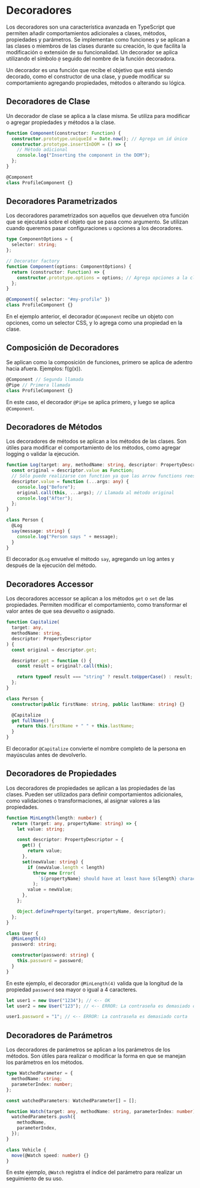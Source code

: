 # Decoradores

Los decoradores son una característica avanzada en TypeScript que permiten añadir comportamientos adicionales a clases, métodos, propiedades y parámetros. Se implementan como funciones y se aplican a las clases o miembros de las clases durante su creación, lo que facilita la modificación o extensión de su funcionalidad. Un decorador se aplica utilizando el símbolo `@` seguido del nombre de la función decoradora.

Un decorador es una función que recibe el objetivo que está siendo decorado, como el constructor de una clase, y puede modificar su comportamiento agregando propiedades, métodos o alterando su lógica.

## Decoradores de Clase

Un decorador de clase se aplica a la clase misma. Se utiliza para modificar o agregar propiedades y métodos a la clase.

```ts
function Component(constructor: Function) {
  constructor.prototype.uniqueId = Date.now(); // Agrega un id único
  constructor.prototype.insertInDOM = () => {
    // Método adicional
    console.log("Inserting the component in the DOM");
  };
}

@Component
class ProfileComponent {}
```

## Decoradores Parametrizados

Los decoradores parametrizados son aquellos que devuelven otra función que se ejecutará sobre el objeto que se pasa como argumento. Se utilizan cuando queremos pasar configuraciones u opciones a los decoradores.

```ts
type ComponentOptions = {
  selector: string;
};

// Decorator factory
function Component(options: ComponentOptions) {
  return (constructor: Function) => {
    constructor.prototype.options = options; // Agrega opciones a la clase
  };
}

@Component({ selector: "#my-profile" })
class ProfileComponent {}
```

En el ejemplo anterior, el decorador `@Component` recibe un objeto con opciones, como un selector CSS, y lo agrega como una propiedad en la clase.

## Composición de Decoradores

Se aplican como la composición de funciones, primero se aplica de adentro hacia afuera. Ejemplos: f(g(x)).

```ts
@Component // Segunda llamada
@Pipe // Primera llamada
class ProfileComponent {}
```

En este caso, el decorador `@Pipe` se aplica primero, y luego se aplica `@Component`.

## Decoradores de Métodos

Los decoradores de métodos se aplican a los métodos de las clases. Son útiles para modificar el comportamiento de los métodos, como agregar logging o validar la ejecución.

```ts
function Log(target: any, methodName: string, descriptor: PropertyDescriptor) {
  const original = descriptor.value as Function;
  // Sólo puede realizarse con function ya que las arrow functions reescriben this
  descriptor.value = function (...args: any) {
    console.log("Before");
    original.call(this, ...args); // Llamada al método original
    console.log("After");
  };
}

class Person {
  @Log
  say(message: string) {
    console.log("Person says " + message);
  }
}
```

El decorador `@Log` envuelve el método `say`, agregando un log antes y después de la ejecución del método.

## Decoradores Accessor

Los decoradores accessor se aplican a los métodos `get` o `set` de las propiedades. Permiten modificar el comportamiento, como transformar el valor antes de que sea devuelto o asignado.

```ts
function Capitalize(
  target: any,
  methodName: string,
  descriptor: PropertyDescriptor
) {
  const original = descriptor.get;

  descriptor.get = function () {
    const result = original?.call(this);

    return typeof result === "string" ? result.toUpperCase() : result;
  };
}

class Person {
  constructor(public firstName: string, public lastName: string) {}

  @Capitalize
  get fullName() {
    return this.firstName + " " + this.lastName;
  }
}
```

El decorador `@Capitalize` convierte el nombre completo de la persona en mayúsculas antes de devolverlo.

## Decoradores de Propiedades

Los decoradores de propiedades se aplican a las propiedades de las clases. Pueden ser utilizados para definir comportamientos adicionales, como validaciones o transformaciones, al asignar valores a las propiedades.

```ts
function MinLength(length: number) {
  return (target: any, propertyName: string) => {
    let value: string;

    const descriptor: PropertyDescriptor = {
      get() {
        return value;
      },
      set(newValue: string) {
        if (newValue.length < length)
          throw new Error(
            `${propertyName} should have at least have ${length} characters.`
          );
        value = newValue;
      },
    };

    Object.defineProperty(target, propertyName, descriptor);
  };
}

class User {
  @MinLength(4)
  password: string;

  constructor(password: string) {
    this.password = password;
  }
}
```

En este ejemplo, el decorador `@MinLength(4)` valida que la longitud de la propiedad `password` sea mayor o igual a 4 caracteres.

```ts
let user1 = new User("1234"); // <-- OK
let user2 = new User("123"); // <-- ERROR: La contraseña es demasiado corta

user1.password = "1"; // <-- ERROR: La contraseña es demasiado corta
```

## Decoradores de Parámetros

Los decoradores de parámetros se aplican a los parámetros de los métodos. Son útiles para realizar o modificar la forma en que se manejan los parámetros en los métodos.

```ts
type WatchedParameter = {
  methodName: string;
  parameterIndex: number;
};

const watchedParameters: WatchedParameter[] = [];

function Watch(target: any, methodName: string, parameterIndex: number) {
  watchedParameters.push({
    methodName,
    parameterIndex,
  });
}

class Vehicle {
  move(@Watch speed: number) {}
}
```

En este ejemplo, `@Watch` registra el índice del parámetro para realizar un seguimiento de su uso.
